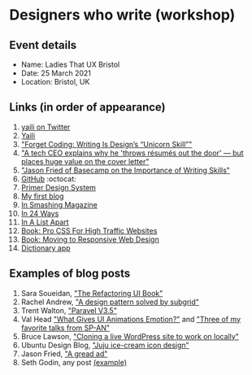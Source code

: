 # Designers who write (workshop)

## Event details

- Name: Ladies That UX Bristol 
- Date: 25 March 2021
- Location: Bristol, UK

## Links (in order of appearance)

1. [yaili on Twitter](https://twitter.com/yaili)
2. [Yaili](https://yaili.com)
3. ["Forget Coding: Writing Is Design’s “Unicorn Skill”"](https://www.fastcompany.com/3068938/forget-coding-writing-is-the-new-unicorn-skill)
4. ["A tech CEO explains why he 'throws résumés out the door' — but places huge value on the cover letter"](https://www.businessinsider.com/basecamp-ceo-jason-fried-doesnt-care-about-credentials-2017-7)
5. ["Jason Fried of Basecamp on the Importance of Writing Skills"](https://www.nytimes.com/2017/09/01/jobs/corner-office-jason-fried-basecamp.html)
6. [GitHub](https://github.com) :octocat:
7. [Primer Design System](https://primer.style)
8. [My first blog](http://webdesignernotebook.com/)
9. [In Smashing Magazine](https://www.smashingmagazine.com/author/inayaili-de-leon/)
10. [In 24 Ways](https://24ways.org/authors/inayailideleon/)
11. [In A List Apart](https://alistapart.com/author/inayailideleon/)
12. [Book: Pro CSS For High Traffic Websites](http://procssforhightrafficwebsites.com/)
13. [Book: Moving to Responsive Web Design](https://www.apress.com/gb/book/9781484219867)
15. [Dictionary app](https://en.wikipedia.org/wiki/Dictionary_(software))

## Examples of blog posts

1. Sara Soueidan, ["The Refactoring UI Book"](https://www.sarasoueidan.com/blog/refactoring-ui/)
2. Rachel Andrew, ["A design pattern solved by subgrid"](https://rachelandrew.co.uk/archives/2019/05/07/a-design-pattern-solved-by-subgrid/)
3. Trent Walton, ["Paravel V3.5"](https://trentwalton.com/notes/2018/09/10/paravel-v3-5.html)
4. Val Head ["What Gives UI Animations Emotion?"](https://valhead.com/2017/04/24/animation-emotion/) and ["Three of my favorite talks from SP-AN"](https://valhead.com/2017/09/20/three-of-my-favorite-talks-from-sp-an/)
4. Bruce Lawson, ["Cloning a live WordPress site to work on locally"](https://www.brucelawson.co.uk/2019/cloning-a-live-wordpress-site-to-work-on-locally/)
5. Ubuntu Design Blog, ["Juju ice-cream icon design"](https://ubuntu.com/blog/juju-ice-cream-icon-design)
6. Jason Fried, ["A gread ad"](https://m.signalvnoise.com/a-great-ad/)
7. Seth Godin, any post [(example)](https://seths.blog/2019/07/the-irony-of-close-competition/)

